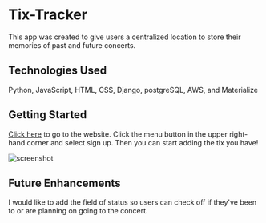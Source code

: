 # Tix-Tracker

This app was created to give users a centralized location to store their memories of past and future concerts.

## Technologies Used

Python, JavaScript, HTML, CSS, Django, postgreSQL, AWS, and Materialize

## Getting Started

[Click here](https://tixtracker.heroku.com) to go to the website. Click the menu button in the upper right-hand corner and select sign up.
Then you can start adding the tix you have!

![screenshot](https://i.imgur.com/X1NUZZj.png)

## Future Enhancements

I would like to add the field of status so users can check off if they've been to or are planning on going to the concert.